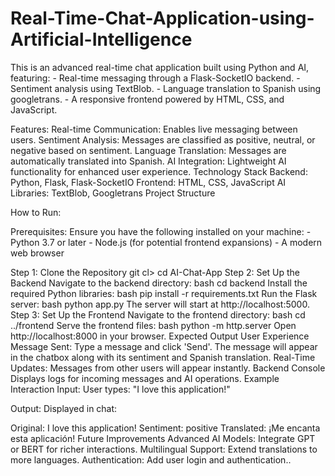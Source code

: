 # Real-Time-Chat-Application-using-Artificial-Intelligence
This is an advanced real-time chat application built using Python and AI, featuring: - Real-time messaging through a Flask-SocketIO backend. - Sentiment analysis using TextBlob. - Language translation to Spanish using googletrans. - A responsive frontend powered by HTML, CSS, and JavaScript.

Features:
Real-time Communication: Enables live messaging between users.
Sentiment Analysis: Messages are classified as positive, neutral, or negative based on sentiment.
Language Translation: Messages are automatically translated into Spanish.
AI Integration: Lightweight AI functionality for enhanced user experience.
Technology Stack
Backend: Python, Flask, Flask-SocketIO
Frontend: HTML, CSS, JavaScript
AI Libraries: TextBlob, Googletrans
Project Structure

How to Run:

Prerequisites:
Ensure you have the following installed on your machine: - Python 3.7 or later - Node.js (for potential frontend expansions) - A modern web browser

Step 1: Clone the Repository
git cl><your-repo-link>
cd AI-Chat-App
Step 2: Set Up the Backend
Navigate to the backend directory: bash cd backend
Install the required Python libraries: bash pip install -r requirements.txt
Run the Flask server: bash python app.py The server will start at http://localhost:5000.
Step 3: Set Up the Frontend
Navigate to the frontend directory: bash cd ../frontend
Serve the frontend files: bash python -m http.server
Open http://localhost:8000 in your browser.
Expected Output
User Experience
Message Sent: Type a message and click 'Send'. The message will appear in the chatbox along with its sentiment and Spanish translation.
Real-Time Updates: Messages from other users will appear instantly.
Backend Console
Displays logs for incoming messages and AI operations.
Example Interaction
Input:
User types: "I love this application!"

Output:
Displayed in chat:

Original: I love this application!
Sentiment: positive
Translated: ¡Me encanta esta aplicación!
Future Improvements
Advanced AI Models: Integrate GPT or BERT for richer interactions.
Multilingual Support: Extend translations to more languages.
Authentication: Add user login and authentication..
